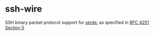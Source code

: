 #	ssh-wire
SSH binary packet protocol support for [serde](https://serde.rs), as specified in [RFC 4251 Section 5](https://tools.ietf.org/html/rfc4251.html#section-5)

